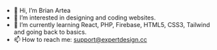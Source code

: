 - 👋 Hi, I’m Brian Artea
- 👀 I’m interested in designing and coding websites.
- 🌱 I’m currently learning React, PHP, Firebase, HTML5, CSS3, Tailwind and going back to basics.
- 📫 How to reach me: support@expertdesign.cc

<!---
brianartea/brianartea is a ✨ special ✨ repository because its `README.md` (this file) appears on your GitHub profile.
You can click the Preview link to take a look at your changes.
--->
